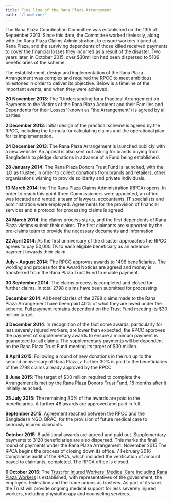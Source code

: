 ```yaml
---
title: Time line of the Rana Plaza Arrangement
path: "/timeline/"
---
```


The Rana Plaza Coordination Committee was established on the 13th of September 2013. Since this date, the Committee worked tirelessly, along with the Rana Plaza Claims Administration, to ensure workers injured at Rana Plaza, and the surviving dependents of those killed received payments to cover the financial losses they incurred as a result of the disaster. Two years later, in October 2015,  over $30million had been dispersed to 5109 beneficiaries of the scheme. 

The establishment, design and implementation of the Rana Plaza Arrangement was complex and required the RPCC to meet ambitious milestones in order to deliver its objective. Below is a timeline of the important events, and when they were achieved. 


**20 November 2013**: The “Understanding for a Practical Arrangement on Payments to the Victims of the Rana Plaza Accident and their Families and Dependents for their Losses”(known as “the Arrangement”) is agreed by all parties.

**2 December 2013**: Initial design of the practical scheme is agreed by the RPCC, including the formula for calculating claims and the operational plan for its implementation.

**24 December 2013**: The Rana Plaza Arrangement is launched publicly with a new website. An appeal is also sent out asking for brands buying from Bangladesh to pledge donations in advance of a Fund being established. 

**28 January 2014**: The Rana Plaza Donors Trust Fund is launched, with the ILO as trustee, in order to collect donations from brands and retailers, other organisations wishing to provide solidarity and private individuals. 

**10 March 2014**: the The Rana Plaza Claims Administration (RPCA) opens. In order to reach this point three Commissioners were appointed, an office was located and rented, a team of lawyers, accountants, IT specialists and administration were employed. Agreements for the provision of financial services and a protocol for processing claims is agreed. 

**24 March 2014**: the claims process starts, and the first dependents of Rana Plaza victims submit their claims. The first claimants are supported by the pre-claims team to provide the necessary documents and information

**22 April 2014**: As the first anniversary of the disaster approaches the RPCC agrees to  pay 50,000 TK to each eligible beneficiary as an advance payment towards their claim. 

**July – August 2014**: The RPCC approves awards to 1496 beneficiaries. The wording and process for the Award Notices are agreed and money is transferred from the Rana Plaza Trust Fund to enable payment.

**30 September 2014**: The claims process is completed and closed for further claims. In total 2798 claims have been submitted for processing

**December 2014**: All beneficiaries of the 2798 claims made to the Rana Plaza Arrangement have been paid 40% of what they are owed under the scheme. Full payment remains dependent on the Trust Fund meeting its $30 million target. 

**3 December 2014**: In recognition of the fact some awards, particularly for less severely injured workers, are lower than expected, the RPCC approves the payment of supplementary awards to ensure a minimum payment is guaranteed for all claims. The supplementary payments will be dependent on the Rana Plaza Trust Fund meeting its target of $30 million.

**8 April 2015**: Following a round of new donations in the run up to the second anniversary of Rana Plaza, a further 30% is paid to the beneficiaries of the 2798 claims already approved by the RPCC

**8 June 2015**: The target of $30 million required to complete the Arrangement is met by the Rana Plaza Donors Trust Fund, 18 months after it initially launched. 

**25 July 2015**: The remaining 30% of the awards are paid to the beneficiaries. A further 48 awards are approved and paid in full.

**September 2015**: Agreement reached between the RPCC and the Bangladesh NGO, BRAC, for the provision of future medical care to seriously injured claimants.

**October 2015**: 8 additional awards are agreed and paid out. Supplementary payments to 3120 beneficiaries are also dispersed. This marks the final round of payments under the Rana Plaza Arrangement. 
November 2015 The RPCA begins the process of closing down its office. 
7 February 2016  Compliance audit of the RPCA, which included the verification of amount payed to claimants, completed. The RPCA office is closed.

**6 October 2016**: The [Trust for Injured Workers’ Medical Care Including Rana Plaza Workers](TIWMC.pdf) is established, with representatives of the government, the employers federation and the trade unions as trustees. As part of its work the Trust will provide ongoing medical support for less severely injured workers, including physiotherapy and counseling services.